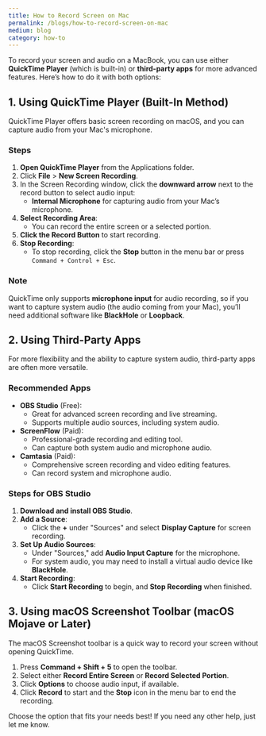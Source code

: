```yaml
---
title: How to Record Screen on Mac
permalink: /blogs/how-to-record-screen-on-mac
medium: blog
category: how-to
---
```


To record your screen and audio on a MacBook, you can use either **QuickTime Player** (which is built-in) or **third-party apps** for more advanced features. Here’s how to do it with both options:

## 1. Using QuickTime Player (Built-In Method)

QuickTime Player offers basic screen recording on macOS, and you can capture audio from your Mac's microphone.

### Steps

1. **Open QuickTime Player** from the Applications folder.
2. Click **File** > **New Screen Recording**.
3. In the Screen Recording window, click the **downward arrow** next to the record button to select audio input:
   - **Internal Microphone** for capturing audio from your Mac’s microphone.
4. **Select Recording Area**:
   - You can record the entire screen or a selected portion.
5. **Click the Record Button** to start recording.
6. **Stop Recording**:
   - To stop recording, click the **Stop** button in the menu bar or press `Command + Control + Esc`.

### Note

QuickTime only supports **microphone input** for audio recording, so if you want to capture system audio (the audio coming from your Mac), you’ll need additional software like **BlackHole** or **Loopback**.

## 2. Using Third-Party Apps

For more flexibility and the ability to capture system audio, third-party apps are often more versatile.

### Recommended Apps

- **OBS Studio** (Free):
  - Great for advanced screen recording and live streaming.
  - Supports multiple audio sources, including system audio.
- **ScreenFlow** (Paid):
  - Professional-grade recording and editing tool.
  - Can capture both system audio and microphone audio.
- **Camtasia** (Paid):
  - Comprehensive screen recording and video editing features.
  - Can record system and microphone audio.

### Steps for OBS Studio

1. **Download and install OBS Studio**.
2. **Add a Source**:
   - Click the **+** under "Sources" and select **Display Capture** for screen recording.
3. **Set Up Audio Sources**:
   - Under "Sources," add **Audio Input Capture** for the microphone.
   - For system audio, you may need to install a virtual audio device like **BlackHole**.
4. **Start Recording**:
   - Click **Start Recording** to begin, and **Stop Recording** when finished.

## 3. Using macOS Screenshot Toolbar (macOS Mojave or Later)

The macOS Screenshot toolbar is a quick way to record your screen without opening QuickTime.

1. Press **Command + Shift + 5** to open the toolbar.
2. Select either **Record Entire Screen** or **Record Selected Portion**.
3. Click **Options** to choose audio input, if available.
4. Click **Record** to start and the **Stop** icon in the menu bar to end the recording.

Choose the option that fits your needs best! If you need any other help, just let me know.
